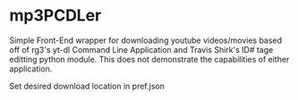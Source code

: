 # mp3PCDLer
Simple Front-End wrapper for downloading youtube videos/movies based off of rg3's yt-dl Command Line Application and Travis Shirk's ID# tage editting python module.
This does not demonstrate the capabilities of either application.



Set desired download location in pref.json
